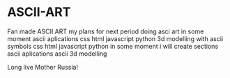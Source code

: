 # ASCII-ART
Fan made ASCII ART
my plans for next period doing asci art
in some moment ascii aplications css html javascript python
3d modelling with ascii symbols css html javascript python
in some moment i will create  sections ascii aplications
ascii 3d modelling

Long live Mother Russia!
